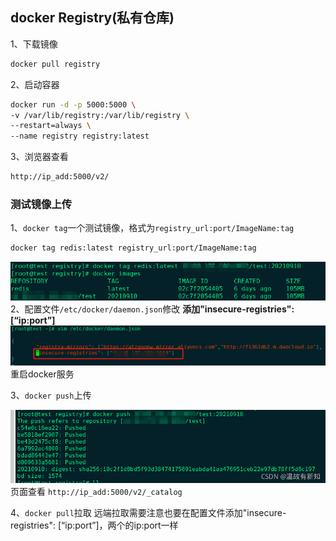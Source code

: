 ## docker Registry(私有仓库)

1、下载镜像

```sh
docker pull registry
```

2、启动容器

```sh
docker run -d -p 5000:5000 \
-v /var/lib/registry:/var/lib/registry \
--restart=always \
--name registry registry:latest
```

3、浏览器查看

```sh
http://ip_add:5000/v2/
```

### 测试镜像上传

1、`docker tag`一个测试镜像，格式为`registry_url:port/ImageName:tag`

```sh
docker tag redis:latest registry_url:port/ImageName:tag
```

![在这里插入图片描述](../../../assets/7e9ed34f85dc4c4da3f76f6def25897e.png)
2、配置文件`/etc/docker/daemon.json`修改
**添加"insecure-registries": [“ip:port”]**
![在这里插入图片描述](../../../assets/57949926e4864443ac2248dcdea9bfaf.png)
重启docker服务

3、`docker push`上传

![在这里插入图片描述](../../../assets/watermark,type_ZHJvaWRzYW5zZmFsbGJhY2s,shadow_50,text_Q1NETiBA5rip5pWF5pyJ5paw55-l,size_20,color_FFFFFF,t_70,g_se,x_16.png)
页面查看 `http://ip_add:5000/v2/_catalog`

4、`docker pull`拉取
远端拉取需要注意也要在配置文件添加"insecure-registries": [“ip:port”]，两个的ip:port一样

